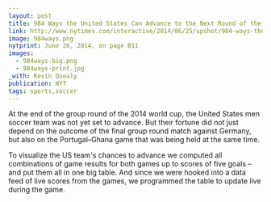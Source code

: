 ```yaml
---
layout: post
title: 984 Ways the United States Can Advance to the Next Round of the World Cup
link: http://www.nytimes.com/interactive/2014/06/25/upshot/984-ways-the-united-states-can-advance-to-the-next-round-of-the-world-cup.html
image: 984ways.png
nytprint: June 26, 2014, on page B11
images:
  - 984ways-big.png
  - 984ways-print.jpg
_with: Kevin Quealy
publication: NYT
tags: sports,soccer
---
```


At the end of the group round of the 2014 world cup, the United States men soccer team was not yet set to advance. But their fortune did not just depend on the outcome of the final group round match against Germany, but also on the Portugal–Ghana game that was being held at the same time.

To visualize the US team's chances to advance we computed all combinations of game results for both games up to scores of five goals – and put them all in one big table. And since we were hooked into a data feed of live scores from the games, we programmed the table to update live during the game.
